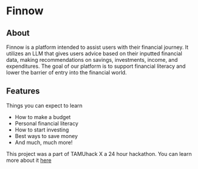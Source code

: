 # Finnow

## About

Finnow is a platform intended to assist users with their financial journey. It utilizes an LLM that gives users advice based on their inputted financial data, making recommendations on savings, investments, income, and expenditures. The goal of our platform is to support financial literacy and lower the barrier of entry into the financial world.

## Features

Things you can expect to learn

- How to make a budget
- Personal financial literacy
- How to start investing
- Best ways to save money
- And much, much more!

This project was a part of TAMUhack X a 24 hour hackathon. You can learn more about it [here](https://x.tamuhack.org/)
